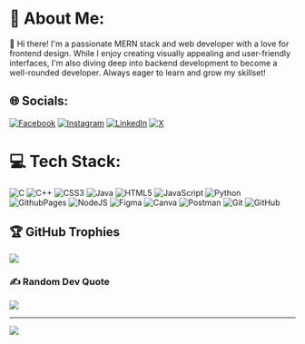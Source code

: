 # 💫 About Me:
👋 Hi there! I'm a passionate MERN stack and web developer with a love for frontend design. While I enjoy creating visually appealing and user-friendly interfaces, I'm also diving deep into backend development to become a well-rounded developer. Always eager to learn and grow my skillset!


## 🌐 Socials:
[![Facebook](https://img.shields.io/badge/Facebook-%231877F2.svg?logo=Facebook&logoColor=whit)](https://facebook.com/YashobantaBisoi) [![Instagram](https://img.shields.io/badge/Instagram-%23E4405F.svg?logo=Instagram&logoColor=white)](https://instagram.com/its_yosho_) [![LinkedIn](https://img.shields.io/badge/LinkedIn-%230077B5.svg?logo=linkedin&logoColor=white)](https://www.linkedin.com/in/yoshobanta-bisoi/) [![X](https://img.shields.io/badge/X-black.svg?logo=X&logoColor=white)](https://x.com/BisoiYoshobanta) 

# 💻 Tech Stack:
![C](https://img.shields.io/badge/c-%2300599C.svg?style=flat-square&logo=c&logoColor=white) ![C++](https://img.shields.io/badge/c++-%2300599C.svg?style=flat-square&logo=c%2B%2B&logoColor=white) ![CSS3](https://img.shields.io/badge/css3-%231572B6.svg?style=flat-square&logo=css3&logoColor=white) ![Java](https://img.shields.io/badge/java-%23ED8B00.svg?style=flat-square&logo=openjdk&logoColor=white) ![HTML5](https://img.shields.io/badge/html5-%23E34F26.svg?style=flat-square&logo=html5&logoColor=white) ![JavaScript](https://img.shields.io/badge/javascript-%23323330.svg?style=flat-square&logo=javascript&logoColor=%23F7DF1E) ![Python](https://img.shields.io/badge/python-3670A0?style=flat-square&logo=python&logoColor=ffdd54) ![GithubPages](https://img.shields.io/badge/github%20pages-121013?style=flat-square&logo=github&logoColor=white) ![NodeJS](https://img.shields.io/badge/node.js-6DA55F?style=flat-square&logo=node.js&logoColor=white) ![Figma](https://img.shields.io/badge/figma-%23F24E1E.svg?style=flat-square&logo=figma&logoColor=white) ![Canva](https://img.shields.io/badge/Canva-%2300C4CC.svg?style=flat-square&logo=Canva&logoColor=white) ![Postman](https://img.shields.io/badge/Postman-FF6C37?style=flat-square&logo=postman&logoColor=white) ![Git](https://img.shields.io/badge/git-%23F05033.svg?style=flat-square&logo=git&logoColor=white) ![GitHub](https://img.shields.io/badge/github-%23121011.svg?style=flat-square&logo=github&logoColor=white)


## 🏆 GitHub Trophies
![](https://github-profile-trophy.vercel.app/?username=Coderyosho&theme=radical&no-frame=false&no-bg=true&margin-w=4)

### ✍️ Random Dev Quote
![](https://quotes-github-readme.vercel.app/api?type=horizontal&theme=radical)

---
[![](https://visitcount.itsvg.in/api?id=Coderyosho&icon=0&color=0)](https://visitcount.itsvg.in)


